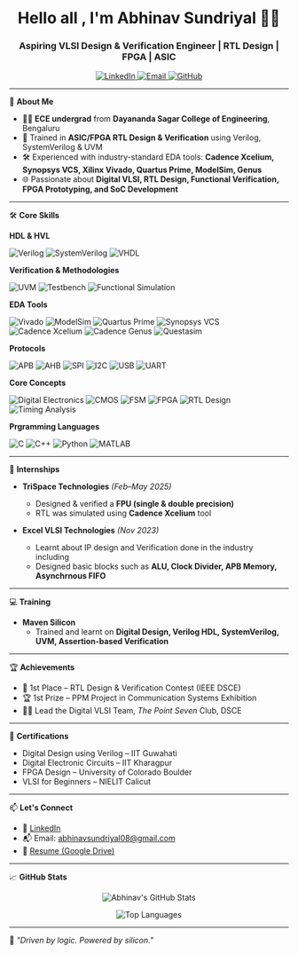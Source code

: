 <h1 align="center">Hello all , I'm Abhinav Sundriyal 👨‍💻</h1>
<h3 align="center">Aspiring VLSI Design & Verification Engineer | RTL Design | FPGA | ASIC </h3>

<p align="center">
  <a href="https://www.linkedin.com/in/abhinav863/" target="_blank">
    <img alt="LinkedIn" src="https://img.shields.io/badge/LinkedIn-abhinav863-blue?logo=linkedin">
  </a>
  <a href="mailto:abhinavsundriyal08@gmail.com">
    <img alt="Email" src="https://img.shields.io/badge/Email-abhinavsundriyal08%40gmail.com-red?logo=gmail">
  </a>
  <a href="https://github.com/Abhinav-863" target="_blank">
    <img alt="GitHub" src="https://img.shields.io/badge/GitHub-Abhinav--863-black?logo=github">
  </a>
</p>

---

🎯 **About Me**
- 🧑‍🎓 **ECE undergrad** from **Dayananda Sagar College of Engineering**, Bengaluru  
- 🔧 Trained in **ASIC/FPGA RTL Design & Verification** using Verilog, SystemVerilog & UVM  
- 🛠️ Experienced with industry-standard EDA tools: **Cadence Xcelium, Synopsys VCS, Xilinx Vivado, Quartus Prime, ModelSim, Genus**  
- 🌐 Passionate about **Digital VLSI, RTL Design, Functional Verification, FPGA Prototyping, and SoC Development**  

---

🛠️ **Core Skills**

**HDL & HVL**  
<p align="left">
  <img src="https://img.shields.io/badge/Verilog-Blue?logo=verilog&logoColor=white" alt="Verilog" />
  <img src="https://img.shields.io/badge/SystemVerilog-Orange?logo=systemverilog&logoColor=white" alt="SystemVerilog" />
  <img src="https://img.shields.io/badge/VHDL-Green?logo=vhdl&logoColor=white" alt="VHDL" />
</p>

**Verification & Methodologies**  
<p align="left">
  <img src="https://img.shields.io/badge/UVM-02569B?logo=uvm&logoColor=white" alt="UVM" />
  <img src="https://img.shields.io/badge/Testbench-Development-blue" alt="Testbench" />
  <img src="https://img.shields.io/badge/Functional-Simulation-lightgrey" alt="Functional Simulation" />
</p>

**EDA Tools**  
<p align="left">
  <img src="https://img.shields.io/badge/Vivado-F96C00?logo=xilinx&logoColor=white" alt="Vivado" />
  <img src="https://img.shields.io/badge/ModelSim-007ACC?logo=modelsim&logoColor=white" alt="ModelSim" />
  <img src="https://img.shields.io/badge/Quartus-Prime-blue" alt="Quartus Prime" />
  <img src="https://img.shields.io/badge/Synopsys-VCS-purple" alt="Synopsys VCS" />
  <img src="https://img.shields.io/badge/Cadence-Xcelium-red" alt="Cadence Xcelium" />
  <img src="https://img.shields.io/badge/Cadence-Genus-red" alt="Cadence Genus" />
  <img src="https://img.shields.io/badge/Questasim-green" alt="Questasim" />
</p>

**Protocols**  
<p align="left">
  <img src="https://img.shields.io/badge/APB-yellow" alt="APB" />
  <img src="https://img.shields.io/badge/AHB-blue" alt="AHB" />
  <img src="https://img.shields.io/badge/SPI-black" alt="SPI" />
  <img src="https://img.shields.io/badge/I2C-003399" alt="I2C" />
  <img src="https://img.shields.io/badge/USB-005FCC" alt="USB" />
  <img src="https://img.shields.io/badge/UART-8B0000" alt="UART" />
</p>

**Core Concepts**  
<p align="left">
  <img src="https://img.shields.io/badge/Digital-Electronics-brightgreen" alt="Digital Electronics" />
  <img src="https://img.shields.io/badge/CMOS-Fundamentals-blueviolet" alt="CMOS" />
  <img src="https://img.shields.io/badge/FSM-Design-lightgrey" alt="FSM" />
  <img src="https://img.shields.io/badge/FPGA-Design-red" alt="FPGA" />
  <img src="https://img.shields.io/badge/RTL-Design-orange" alt="RTL Design" />
  <img src="https://img.shields.io/badge/Timing-Analysis-ff69b4" alt="Timing Analysis" />
</p>

**Prgramming Languages**  
<p align="left">
  <img src="https://img.shields.io/badge/C-00599C?logo=c&logoColor=white" alt="C" />
  <img src="https://img.shields.io/badge/C++-00599C?logo=cplusplus&logoColor=white" alt="C++" />
  <img src="https://img.shields.io/badge/Python-3670A0?logo=python&logoColor=white" alt="Python" />
  <img src="https://img.shields.io/badge/MATLAB-0076A8?logo=mathworks&logoColor=white" alt="MATLAB" />
</p>

---

🏢 **Internships**
- **TriSpace Technologies** *(Feb–May 2025)*  
  - Designed & verified a **FPU (single & double precision)**   
  - RTL was simulated using **Cadence Xcelium** tool

- **Excel VLSI Technologies** *(Nov 2023)*  
  - Learnt about IP design and Verification done in the industry including   
  - Designed basic blocks such as **ALU, Clock Divider, APB Memory, Asynchrnous FIFO**

---

💻 **Training**
- **Maven Silicon** 
  - Trained and learnt on **Digital Design, Verilog HDL, SystemVerilog, UVM, Assertion-based Verification**
    
---

🏆 **Achievements**
- 🥇 1st Place – RTL Design & Verification Contest (IEEE DSCE)  
- 🏆 1st Prize – PPM Project in Communication Systems Exhibition  
- 👨‍💼 Lead the Digital VLSI Team, *The Point Seven* Club, DSCE

---

📜 **Certifications**
- Digital Design using Verilog – IIT Guwahati  
- Digital Electronic Circuits – IIT Kharagpur  
- FPGA Design – University of Colorado Boulder  
- VLSI for Beginners – NIELIT Calicut

---

📫 **Let's Connect**
- 💼 [LinkedIn](https://www.linkedin.com/in/abhinav863/)
- 📬 Email: abhinavsundriyal08@gmail.com  
- 📂 [Resume (Google Drive)](https://drive.google.com/file/d/1EZEWBXkHi8M67JHcbjlRnm2hglm45zAU/view?usp=sharing)

---

📈 **GitHub Stats**

<p align="center">
  <img src="https://github-readme-stats.vercel.app/api?username=Abhinav-863&show_icons=true&theme=default&count_private=true" alt="Abhinav's GitHub Stats" />
</p>

<p align="center">
  <img src="https://github-readme-stats.vercel.app/api/top-langs/?username=Abhinav-863&layout=compact&theme=default" alt="Top Languages" />
</p>

---

🚀 *"Driven by logic. Powered by silicon."*
